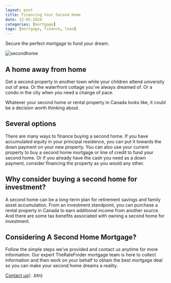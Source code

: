 ```yaml
---
layout: post
title: Financing Your Second Home
date: 12-05-2024
categories: [mortgage]
tags: [mortgage, finance, loan]
---
```


Secure the perfect mortgage to fund your dream.

![secondhome](https://img.lovepik.com/bg/20231225/A-Unique-Home-Small-House-Built-on-Top-of-Bank_2674339_wh860.jpg!/fw/860)

## A home away from home

Get a second property in another town while your children attend university out of area. Or the waterfront cottage you’ve always dreamed of. Or a condo in the city when you need a change of pace.

Whatever your second home or rental property in Canada looks like, it could be a decision worth thinking about.

## Several options

There are many ways to finance buying a second home. If you have accumulated equity in your principal residence, you can put it towards the down payment on your new property. You can also use your current property to buy a second home mortgage or line of credit to fund your second home. Or if you already have the cash you need as a down payment, consider financing the property as you would any other.

## Why consider buying a second home for investment?

A second home can be a long-term plan for retirement savings and family asset accumulation. From an investment standpoint, you can purchase a rental property in Canada to earn additional income from another source. And there are some tax benefits associated with owning a second home for investment.

## Considering A Second Home Mortgage?

Follow the simple steps we’ve provided and contact us anytime for more information. Our expert TheRateFinder mortgage team is here to collect information and then work on your behalf to obtain the best mortgage deal so you can make your second home dreams a reality.

[Contact us](https://theratefinder.ca/){: .btn}